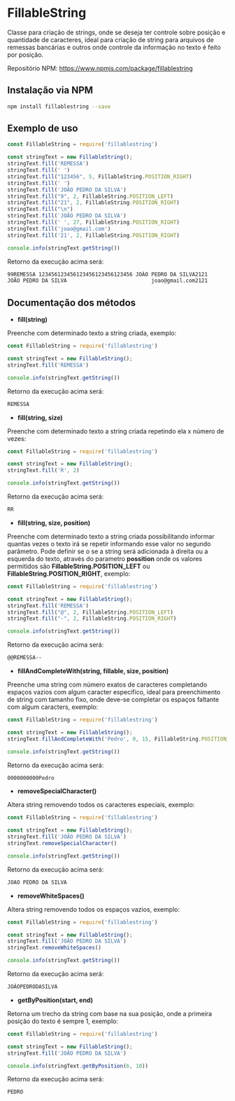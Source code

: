 # FillableString
Classe para criação de strings, onde se deseja ter controle sobre posição e quantidade de caracteres, 
ideal para criação de string para arquivos de remessas bancárias e outros onde controle da informação no texto é feito por posição.

Repositório NPM: https://www.npmjs.com/package/fillablestring

## Instalação via NPM

```sh 
npm install fillablestring --save
```

## Exemplo de uso 
```js
const FillableString = require('fillablestring')

const stringText = new FillableString();
stringText.fill('REMESSA')
stringText.fill(' ')
stringText.fill("123456", 5, FillableString.POSITION_RIGHT)
stringText.fill(' ')
stringText.fill('JOÃO PEDRO DA SILVA')
stringText.fill("9", 2, FillableString.POSITION_LEFT)
stringText.fill("21", 2, FillableString.POSITION_RIGHT)
stringText.fill("\n")
stringText.fill('JOÃO PEDRO DA SILVA')
stringText.fill(' ', 27, FillableString.POSITION_RIGHT)
stringText.fill('joao@gmail.com')
stringText.fill('21', 2, FillableString.POSITION_RIGHT)

console.info(stringText.getString())
```

Retorno da execução acima será:
```sh
99REMESSA 123456123456123456123456123456 JOÃO PEDRO DA SILVA2121
JOÃO PEDRO DA SILVA                           joao@gmail.com2121
```

## Documentação dos métodos
* **fill(string)**

Preenche com determinado texto a string criada, exemplo:
```js
const FillableString = require('fillablestring')

const stringText = new FillableString();
stringText.fill('REMESSA')

console.info(stringText.getString())
```
Retorno da execução acima será:
```sh
REMESSA
```

* **fill(string, size)**

Preenche com determinado texto a string criada repetindo ela x número de vezes:
```js
const FillableString = require('fillablestring')

const stringText = new FillableString();
stringText.fill('R', 2)

console.info(stringText.getString())
```
Retorno da execução acima será:
```sh
RR
```

* **fill(string, size, position)**

Preenche com determinado texto a string criada possibilitando informar quantas vezes o texto irá se repetir informando esse valor no segundo parâmetro. Pode definir se o se a string será adicionada à direita ou a esquerda do texto, através do parametro **possition** onde os valores permitidos são **FillableString.POSITION_LEFT** ou **FillableString.POSITION_RIGHT**, exemplo: 
```js
const FillableString = require('fillablestring')

const stringText = new FillableString();
stringText.fill('REMESSA')
stringText.fill("@", 2, FillableString.POSITION_LEFT)
stringText.fill("-", 2, FillableString.POSITION_RIGHT)

console.info(stringText.getString()) 
```

Retorno da execução acima será:
```sh
@@REMESSA--
```

* **fillAndCompleteWith(string, fillable, size, position)**

Preenche uma string com número exatos de caracteres completando espaços vazios com algum caracter especifico, 
ideal para preenchimento de string com tamanho fixo, onde deve-se completar os espaços faltante com algum caracters, exemplo:

```js
const FillableString = require('fillablestring')

const stringText = new FillableString();
stringText.fillAndCompleteWith('Pedro', 0, 15, FillableString.POSITION_LEFT)

console.info(stringText.getString())
```

Retorno da execução acima será:
```sh
0000000000Pedro
```

* **removeSpecialCharacter()**

Altera string removendo todos os caracteres especiais, exemplo:

```js
const FillableString = require('fillablestring')

const stringText = new FillableString();
stringText.fill('JOÃO PEDRO DA SILVA')
stringText.removeSpecialCharacter()

console.info(stringText.getString())
```

Retorno da execução acima será:
```sh
JOAO PEDRO DA SILVA
```

* **removeWhiteSpaces()**

Altera string removendo todos os espaços vazios, exemplo:

```js
const FillableString = require('fillablestring')

const stringText = new FillableString();
stringText.fill('JOÃO PEDRO DA SILVA')
stringText.removeWhiteSpaces()

console.info(stringText.getString())
```

Retorno da execução acima será:
```sh
JOÃOPEDRODASILVA
```

* **getByPosition(start, end)**

Retorna um trecho da string com base na sua posição, onde a primeira posição do texto é sempre 1, exemplo:

```js
const FillableString = require('fillablestring')

const stringText = new FillableString();
stringText.fill('JOÃO PEDRO DA SILVA')

console.info(stringText.getByPosition(6, 10))
```

Retorno da execução acima será:
```sh
PEDRO
```